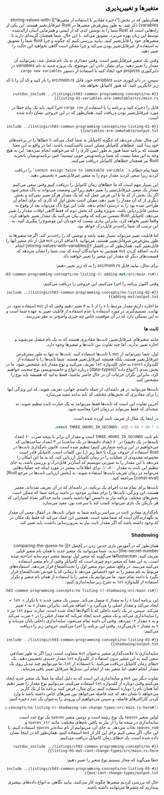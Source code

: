 <div dir="rtl">

## متغیرها و تغییرپذیری

همان‌طور که در بخش [“ذخیره مقادیر با استفاده از متغیرها”][storing-values-with-variables]<!-- ignore --> ذکر شد، به طور پیش‌فرض متغیرها در Rust غیرقابل‌تغییر هستند. این یکی از راه‌هایی است که Rust شما را به نوشتن کدی که از ایمنی و همزمانی آسان ارائه‌شده توسط این زبان بهره می‌برد، تشویق می‌کند. با این حال، شما همچنان گزینه‌ای دارید تا متغیرهای خود را قابل‌تغییر کنید. بیایید بررسی کنیم که چگونه و چرا Rust شما را تشویق به استفاده از غیرقابل‌تغییر بودن می‌کند و چرا ممکن است گاهی بخواهید این حالت را تغییر دهید.

وقتی یک متغیر غیرقابل‌تغییر است، وقتی مقداری به یک نام متصل شد، نمی‌توانید آن مقدار را تغییر دهید. برای نشان دادن این موضوع، یک پروژه جدید به نام _variables_ در دایرکتوری _projects_ خود ایجاد کنید با استفاده از دستور `cargo new variables`.

سپس، در دایرکتوری جدید _variables_ خود، فایل _src/main.rs_ را باز کنید و کد آن را با کد زیر جایگزین کنید، که هنوز کامپایل نخواهد شد:


```rust,ignore,does_not_compile
{{#rustdoc_include ../listings/ch03-common-programming-concepts/no-listing-01-variables-are-immutable/src/main.rs}}
```


فایل را ذخیره کنید و برنامه را با استفاده از `cargo run` اجرا کنید. باید یک پیام خطا در مورد غیرقابل‌تغییر بودن دریافت کنید، همان‌طور که در این خروجی نشان داده شده است:


```console
{{#include ../listings/ch03-common-programming-concepts/no-listing-01-variables-are-immutable/output.txt}}
```


این مثال نشان می‌دهد که چگونه کامپایلر به شما کمک می‌کند تا خطاها را در برنامه‌های خود پیدا کنید. خطاهای کامپایلر ممکن است ناامیدکننده باشند، اما در واقع به این معنا هستند که برنامه شما هنوز به طور ایمن کاری را که می‌خواهید انجام نمی‌دهد؛ این به هیچ وجه به این معنا نیست که شما برنامه‌نویس خوبی نیستید! حتی برنامه‌نویسان باتجربه Rust نیز همچنان خطاهای کامپایلر دریافت می‌کنند.

شما پیام خطای `` cannot assign twice to immutable variable `x` `` را دریافت کردید زیرا سعی کردید مقدار دوم را به متغیر غیرقابل‌تغییر `x` تخصیص دهید.

این بسیار مهم است که ما خطاهای زمان کامپایل را دریافت کنیم وقتی سعی می‌کنیم مقدار یک متغیر غیرقابل‌تغییر را تغییر دهیم زیرا این وضعیت می‌تواند به باگ منجر شود. اگر یک بخش از کد ما با این فرض عمل کند که یک مقدار هرگز تغییر نمی‌کند و بخش دیگری از کد آن مقدار را تغییر دهد، ممکن است بخش اول کد کاری که برای انجام آن طراحی شده بود را به درستی انجام ندهد. علت این نوع باگ می‌تواند بعد از وقوع به سختی قابل‌ردیابی باشد، به‌ویژه وقتی که بخش دوم کد فقط _گاهی اوقات_ مقدار را تغییر می‌دهد. کامپایلر Rust تضمین می‌کند که وقتی بیان می‌کنید یک مقدار تغییر نخواهد کرد، واقعاً تغییر نخواهد کرد، بنابراین نیازی نیست که خودتان این موضوع را پیگیری کنید. به این ترتیب کد شما راحت‌تر قابل‌درک خواهد بود.

اما قابلیت تغییر می‌تواند بسیار مفید باشد و نوشتن کد را راحت‌تر کند. اگرچه متغیرها به طور پیش‌فرض غیرقابل‌تغییر هستند، می‌توانید با اضافه کردن `mut` قبل از نام متغیر آنها را قابل‌تغییر کنید، همان‌طور که در [فصل ۲][storing-values-with-variables]<!-- ignore --> انجام دادید. اضافه کردن `mut` همچنین به خوانندگان آینده کد نیت شما را نشان می‌دهد که قسمت‌های دیگر کد مقدار این متغیر را تغییر خواهند داد.

برای مثال، بیایید فایل _src/main.rs_ را به کد زیر تغییر دهیم:

```rust
{{#rustdoc_include ../listings/ch03-common-programming-concepts/no-listing-02-adding-mut/src/main.rs}}
```


وقتی اکنون برنامه را اجرا می‌کنیم، این خروجی را دریافت می‌کنیم:



```console
{{#include ../listings/ch03-common-programming-concepts/no-listing-02-adding-mut/output.txt}}
```



ما اجازه داریم مقدار مرتبط با `x` را از `5` به `6` تغییر دهیم وقتی که از `mut` استفاده شود. در نهایت، تصمیم‌گیری در مورد استفاده یا عدم استفاده از قابلیت تغییر به عهده شما است و به این بستگی دارد که در آن موقعیت خاص چه چیزی واضح‌تر به نظر می‌رسد.

### ثابت ها

مانند متغیرهای غیرقابل‌تغییر، _ثابت‌ها_ مقادیری هستند که به یک نام متصل می‌شوند و اجازه تغییر ندارند، اما چند تفاوت بین ثابت‌ها و متغیرها وجود دارد.

اول، شما نمی‌توانید از `mut` با ثابت‌ها استفاده کنید. ثابت‌ها نه تنها به طور پیش‌فرض غیرقابل‌تغییر هستند، بلکه همیشه غیرقابل‌تغییر هستند. شما ثابت‌ها را با استفاده از کلیدواژه `const` به جای کلیدواژه `let` تعریف می‌کنید و نوع مقدار _باید_ مشخص شود. ما در بخش بعدی [“انواع داده”][data-types]<!-- ignore --> درباره انواع و حاشیه‌نویسی نوع صحبت خواهیم کرد، بنابراین نگران جزئیات آن در حال حاضر نباشید. فقط بدانید که همیشه باید نوع را مشخص کنید.

ثابت‌ها می‌توانند در هر دامنه‌ای، از جمله دامنه‌ی جهانی، تعریف شوند، که این ویژگی آنها را برای مقادیری که بخش‌های مختلف کد باید بدانند مفید می‌سازد.

آخرین تفاوت این است که ثابت‌ها فقط می‌توانند به یک عبارت ثابت تنظیم شوند، نه نتیجه‌ای که فقط می‌تواند در زمان اجرا محاسبه شود.

در اینجا یک مثال از تعریف ثابت آورده شده است:

```rust
const THREE_HOURS_IN_SECONDS: u32 = 60 * 60 * 3;
```

نام ثابت `THREE_HOURS_IN_SECONDS` است و مقدار آن برابر با نتیجه ضرب ۶۰ (تعداد ثانیه‌ها در یک دقیقه) در ۶۰ (تعداد دقیقه‌ها در یک ساعت) در ۳ (تعداد ساعت‌هایی که می‌خواهیم در این برنامه شمارش کنیم) تنظیم شده است. قانون نام‌گذاری ثابت‌ها در Rust استفاده از حروف بزرگ با خط زیر (_) بین کلمات است. کامپایلر قادر است مجموعه محدودی از عملیات را در زمان کامپایل ارزیابی کند، که به ما این امکان را می‌دهد تا این مقدار را به صورتی بنویسیم که آسان‌تر قابل‌درک و بررسی باشد، به جای تنظیم این ثابت به مقدار ۱۰،۸۰۰. برای اطلاعات بیشتر در مورد اینکه چه عملیات‌هایی می‌توانند در زمان تعریف ثابت‌ها استفاده شوند، به [بخش ارزیابی ثابت‌ها در مرجع Rust][const-eval] مراجعه کنید.

ثابت‌ها برای تمام مدت اجرای یک برنامه، در دامنه‌ای که در آن تعریف شده‌اند، معتبر هستند. این ویژگی، ثابت‌ها را برای مقادیر موجود در دامنه برنامه شما که ممکن است بخش‌های مختلف برنامه نیاز به دانستن آنها داشته باشند، مانند حداکثر تعداد امتیازاتی که هر بازیکن یک بازی می‌تواند کسب کند یا سرعت نور، مفید می‌سازد.

نام‌گذاری مقادیر ثابت در سراسر برنامه شما به عنوان ثابت‌ها، در انتقال معنی آن مقدار به نگهدارندگان آینده کد شما مفید است. همچنین این کمک می‌کند که فقط یک مکان در کد وجود داشته باشد که اگر مقدار ثابت نیاز به به‌روزرسانی داشت، باید تغییر کند.

### Shadowing

همان‌طور که در آموزش بازی حدس زدن در [فصل ۲][comparing-the-guess-to-the-secret-number]<!-- ignore --> دیدید، شما می‌توانید یک متغیر جدید با همان نام متغیر قبلی تعریف کنید. Rustaceanها می‌گویند که متغیر اول توسط متغیر دوم _سایه انداخته شده است_، به این معنا که متغیر دوم چیزی است که کامپایلر وقتی از نام متغیر استفاده می‌کنید می‌بیند. در واقع، متغیر دوم متغیر اول را تحت‌الشعاع قرار می‌دهد، استفاده‌های مربوط به نام متغیر را به خود اختصاص می‌دهد تا زمانی که یا خودش تحت‌الشعاع قرار بگیرد یا دامنه تمام شود. ما می‌توانیم یک متغیر را با استفاده از همان نام متغیر و تکرار استفاده از کلیدواژه `let` به شرح زیر سایه‌اندازی کنیم:

```rust
{{#rustdoc_include ../listings/ch03-common-programming-concepts/no-listing-03-shadowing/src/main.rs}}
```

این برنامه ابتدا `x` را به مقدار `۵` متصل می‌کند. سپس یک متغیر جدید `x` با تکرار `let x =` ایجاد می‌کند و مقدار اصلی را می‌گیرد و `۱` اضافه می‌کند، بنابراین مقدار `x` به `۶` تغییر می‌کند. سپس، در یک دامنه داخلی که با آکولادها ایجاد شده است، عبارت سوم `let` نیز `x` را سایه‌اندازی می‌کند و یک متغیر جدید ایجاد می‌کند که مقدار قبلی را در `۲` ضرب می‌کند و به `x` مقدار `۱۲` می‌دهد. وقتی آن دامنه تمام می‌شود، سایه‌اندازی داخلی پایان می‌یابد و `x` به مقدار `۶` بازمی‌گردد. وقتی این برنامه را اجرا می‌کنیم، خروجی زیر را دریافت می‌کنیم:

```console
{{#include ../listings/ch03-common-programming-concepts/no-listing-03-shadowing/output.txt}}
```

سایه‌اندازی با علامت‌گذاری متغیر به‌عنوان `mut` متفاوت است، زیرا اگر به طور تصادفی سعی کنید به این متغیر بدون استفاده از کلیدواژه `let` مقدار جدیدی تخصیص دهید، یک خطای زمان کامپایل دریافت می‌کنید. با استفاده از `let`، ما می‌توانیم چند تبدیل روی یک مقدار انجام دهیم، اما متغیر بعد از اتمام این تبدیل‌ها غیرقابل تغییر باقی می‌ماند.

تفاوت دیگر بین `mut` و سایه‌اندازی این است که به دلیل اینکه ما عملاً یک متغیر جدید ایجاد می‌کنیم وقتی دوباره از کلیدواژه `let` استفاده می‌کنیم، می‌توانیم نوع مقدار را تغییر دهیم اما همان نام را دوباره استفاده کنیم. برای مثال، فرض کنید برنامه ما از یک کاربر می‌خواهد تا نشان دهد که چند فاصله می‌خواهد بین متن‌های خاص داشته باشد با وارد کردن کاراکترهای فاصله، و سپس می‌خواهیم آن ورودی را به‌عنوان یک عدد ذخیره کنیم:

```rust
{{#rustdoc_include ../listings/ch03-common-programming-concepts/no-listing-04-shadowing-can-change-types/src/main.rs:here}}
```

اولین متغیر `spaces` یک نوع رشته است و دومین متغیر `spaces` یک نوع عدد است. سایه‌اندازی در نتیجه ما را از نیاز به یافتن نام‌های مختلف، مانند `spaces_str` و `spaces_num` نجات می‌دهد. به جای آن، می‌توانیم از نام ساده‌تر `spaces` استفاده کنیم. با این حال، اگر سعی کنیم برای این کار از `mut` استفاده کنیم، همان‌طور که در اینجا نشان داده شده است، یک خطای زمان کامپایل دریافت می‌کنیم:

```rust,ignore,does_not_compile
{{#rustdoc_include ../listings/ch03-common-programming-concepts/no-listing-05-mut-cant-change-types/src/main.rs:here}}
```

خطا می‌گوید که مجاز نیستیم نوع متغیر را تغییر دهیم:

```console
{{#include ../listings/ch03-common-programming-concepts/no-listing-05-mut-cant-change-types/output.txt}}
```

حال که بررسی کردیم متغیرها چگونه کار می‌کنند، بیایید نگاهی به انواع داده‌های بیشتری بیندازیم که متغیرها می‌توانند داشته باشند.

</div>